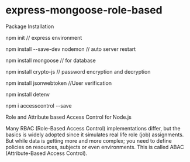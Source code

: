 # express-mongoose-role-based

Package Installation

  npm init // express environment
  
  npm install --save-dev nodemon // auto server restart
  
  npm install mongoose // for database
  
  npm install crypto-js // password encryption and decryption
  
  npm install jsonwebtoken //User verification
  
  npm install detenv
  
  npm i accesscontrol --save  


Role and Attribute based Access Control for Node.js

Many RBAC (Role-Based Access Control) implementations differ, but the basics is widely adopted since it simulates real life role (job) assignments. 
But while data is getting more and more complex; you need to define policies on resources, subjects or even environments. This is called ABAC (Attribute-Based Access Control).




